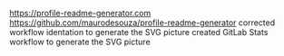 https://profile-readme-generator.com
https://github.com/maurodesouza/profile-readme-generator
corrected workflow identation to generate the SVG picture
created GitLab Stats workflow to generate the SVG picture

